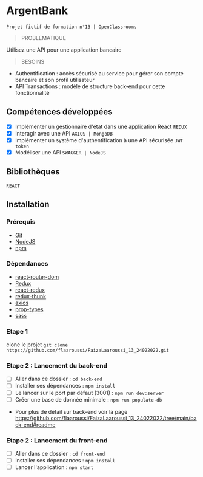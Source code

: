 # ArgentBank

    Projet fictif de formation n°13 | OpenClassrooms

> PROBLEMATIQUE

Utilisez une API pour une application bancaire

> BESOINS

- Authentification : accès sécurisé au service pour gérer son compte bancaire et son profil utilisateur
- API Transactions : modèle de structure back-end pour cette fonctionnalité

## Compétences développées

- [x] Implémenter un gestionnaire d'état dans une application React `REDUX`
- [x] Interagir avec une API `AXIOS | MongoDB`
- [x] Implémenter un système d'authentification à une API sécurisée `JWT token`
- [x] Modéliser une API `SWAGGER | NodeJS`

## Bibliothèques
    REACT

## Installation

### Prérequis

* [Git](https://git-scm.com/)
* [NodeJS](https://nodejs.org/fr/)
* [npm](https://www.npmjs.com/)

### Dépendances

*  [react-router-dom](https://reactrouter.com/web/guides/quick-start)
*  [Redux](https://redux.js.org/introduction/getting-started)
*  [react-redux](https://react-redux.js.org/introduction/getting-started)
*  [redux-thunk](https://redux.js.org/usage/writing-logic-thunks)
*  [axios](https://www.npmjs.com/package/axios)
*  [prop-types](https://www.npmjs.com/package/prop-types)
*  [sass](https://sass-lang.com/)

### Etape 1
clone le projet `git clone https://github.com/flaaroussi/FaizaLaaroussi_13_24022022.git`

### Etape 2 : Lancement du back-end 
- [ ] Aller dans ce dossier : `cd back-end`
- [ ] Installer ses dépendances : `npm install`
- [ ] Le lancer sur le port par défaut (3001) : `npm run dev:server`
- [ ] Créer une base de donnée minimale : `npm run populate-db`
- Pour plus de détail sur back-end voir la page https://github.com/flaaroussi/FaizaLaaroussi_13_24022022/tree/main/back-end#readme
### Etape 2 : Lancement du front-end
- [ ] Aller dans ce dossier : `cd front-end`
- [ ] Installer ses dépendances : `npm install`
- [ ] Lancer l'application : `npm start`